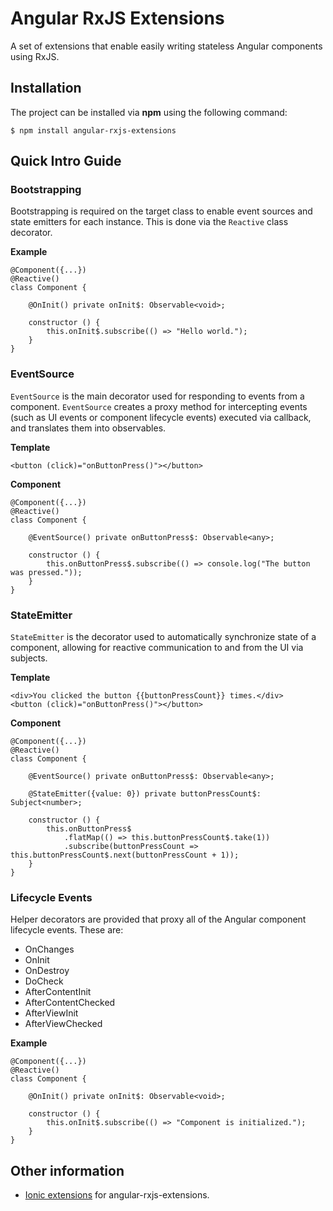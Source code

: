 Angular RxJS Extensions
=======================
A set of extensions that enable easily writing stateless Angular components using RxJS.

## Installation
The project can be installed via **npm** using the following command:
```
$ npm install angular-rxjs-extensions
```

## Quick Intro Guide
### Bootstrapping
Bootstrapping is required on the target class to enable event sources and state emitters for each instance. This is done via the ```Reactive``` class decorator.

**Example**
```
@Component({...})
@Reactive()
class Component {

    @OnInit() private onInit$: Observable<void>;

    constructor () {
        this.onInit$.subscribe(() => "Hello world.");
    }
}
```

### EventSource
```EventSource``` is the main decorator used for responding to events from a component. ```EventSource``` creates a proxy method for intercepting events (such as UI events or component lifecycle events) executed via callback, and translates them into observables.

**Template**
```
<button (click)="onButtonPress()"></button>
```

**Component**
```
@Component({...})
@Reactive()
class Component {

    @EventSource() private onButtonPress$: Observable<any>;

    constructor () {
        this.onButtonPress$.subscribe(() => console.log("The button was pressed."));
    }
}
```

### StateEmitter
```StateEmitter``` is the decorator used to automatically synchronize state of a component, allowing for reactive communication to and from the UI via subjects.

**Template**
```
<div>You clicked the button {{buttonPressCount}} times.</div>
<button (click)="onButtonPress()"></button>
```
**Component**
```
@Component({...})
@Reactive()
class Component {

    @EventSource() private onButtonPress$: Observable<any>;

    @StateEmitter({value: 0}) private buttonPressCount$: Subject<number>;

    constructor () {
        this.onButtonPress$
            .flatMap(() => this.buttonPressCount$.take(1))
            .subscribe(buttonPressCount => this.buttonPressCount$.next(buttonPressCount + 1));
    }
}
```

### Lifecycle Events
Helper decorators are provided that proxy all of the Angular component lifecycle events. These are:

* OnChanges
* OnInit
* OnDestroy
* DoCheck
* AfterContentInit
* AfterContentChecked
* AfterViewInit
* AfterViewChecked

**Example**
```
@Component({...})
@Reactive()
class Component {

    @OnInit() private onInit$: Observable<void>;

    constructor () {
        this.onInit$.subscribe(() => "Component is initialized.");
    }
}
```

## Other information
* [Ionic extensions](https://github.com/lVlyke/angular-rxjs-extensions-ionic) for angular-rxjs-extensions.